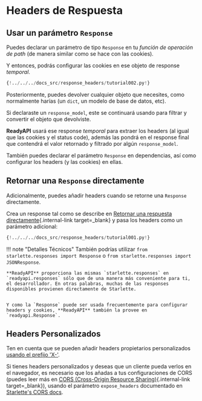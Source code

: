 # Headers de Respuesta

## Usar un parámetro `Response`

Puedes declarar un parámetro de tipo `Response` en tu *función de operación de path* (de manera similar como se hace con las cookies).

Y entonces, podrás configurar las cookies en ese objeto de response *temporal*.

```Python hl_lines="1  7-8"
{!../../../docs_src/response_headers/tutorial002.py!}
```

Posteriormente, puedes devolver cualquier objeto que necesites, como normalmente harías (un `dict`, un modelo de base de datos, etc).

Si declaraste un `response_model`, este se continuará usando para filtrar y convertir el objeto que devolviste.

**ReadyAPI** usará ese response *temporal* para extraer los headers (al igual que las cookies y el status code), además las pondrá en el response final que contendrá el valor retornado y filtrado por algún `response_model`.

También puedes declarar el parámetro `Response` en dependencias, así como configurar los headers (y las cookies) en ellas.


## Retornar una `Response` directamente

Adicionalmente, puedes añadir headers cuando se retorne una `Response` directamente.

Crea un response tal como se describe en [Retornar una respuesta directamente](response-directly.md){.internal-link target=_blank} y pasa los headers como un parámetro adicional:

```Python hl_lines="10-12"
{!../../../docs_src/response_headers/tutorial001.py!}
```

!!! note "Detalles Técnicos"
    También podrías utilizar `from starlette.responses import Response` o `from starlette.responses import JSONResponse`.

    **ReadyAPI** proporciona las mismas `starlette.responses` en `readyapi.responses` sólo que de una manera más conveniente para ti, el desarrollador. En otras palabras, muchas de las responses disponibles provienen directamente de Starlette.


    Y como la `Response` puede ser usada frecuentemente para configurar headers y cookies, **ReadyAPI** también la provee en `readyapi.Response`.

## Headers Personalizados

Ten en cuenta que se pueden añadir headers propietarios personalizados <a href="https://developer.mozilla.org/en-US/docs/Web/HTTP/Headers" class="external-link" target="_blank">usando el prefijo 'X-'</a>.

Si tienes headers personalizados y deseas que un cliente pueda verlos en el navegador, es necesario que los añadas a tus configuraciones de CORS (puedes leer más en [CORS (Cross-Origin Resource Sharing)](../tutorial/cors.md){.internal-link target=_blank}), usando el parámetro `expose_headers` documentado en <a href="https://www.starlette.io/middleware/#corsmiddleware" class="external-link" target="_blank">Starlette's CORS docs</a>.
